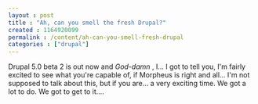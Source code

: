 ```yaml
---
layout : post
title : "Ah, can you smell the fresh Drupal?"
created : 1164920099
permalink : /content/ah-can-you-smell-fresh-drupal
categories : ["drupal"]
---
```

Drupal 5.0 beta 2 is out now and <em>God-damn</em> , I... I got to tell you, I'm fairly excited to see what you're capable of, if Morpheus is right and all... I'm not supposed to talk about this, but if you are... a very exciting time. We got a lot to do. We got to get to it....